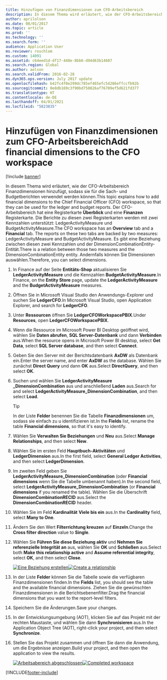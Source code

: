 ```yaml
---
title: Hinzufügen von Finanzdimensionen zum CFO-Arbeitsbereich
description: In diesem Thema wird erläutert, wie der CFO-Arbeitsbereich Finanzdimensionen hinzufügt, sodass sie für die Sach- und Budgetberichten verwendet werden können.
author: aprilolson
ms.date: 08/01/2017
ms.topic: article
ms.prod: ''
ms.technology: ''
ms.search.form: ''
audience: Application User
ms.reviewer: roschlom
ms.custom: 14091
ms.assetid: c64eed1d-df17-448e-8bb6-d94d63b14607
ms.search.region: Global
ms.author: aolson
ms.search.validFrom: 2016-02-28
ms.dyn365.ops.version: July 2017 update
ms.openlocfilehash: b42fc4f0e299dc785ef465efc54286effccfb92b
ms.sourcegitcommit: 0e8db169c3f90bd750826af76709ef5d621fd377
ms.translationtype: HT
ms.contentlocale: de-DE
ms.lasthandoff: 04/01/2021
ms.locfileid: "5823835"
---
```

# <a name="add-financial-dimensions-to-the-cfo-workspace"></a><span data-ttu-id="f12c9-103">Hinzufügen von Finanzdimensionen zum CFO-Arbeitsbereich</span><span class="sxs-lookup"><span data-stu-id="f12c9-103">Add financial dimensions to the CFO workspace</span></span>

[!include [banner](../includes/banner.md)]

<span data-ttu-id="f12c9-104">In diesem Thema wird erläutert, wie der CFO-Arbeitsbereich Finanzdimensionen hinzufügt, sodass sie für die Sach- und Budgetberichten verwendet werden können.</span><span class="sxs-lookup"><span data-stu-id="f12c9-104">This topic explains how to add financial dimensions to the Chief Financial Officer (CFO) workspace, so that they can be used for the ledger and budget reports.</span></span> <span data-ttu-id="f12c9-105">Der CFO-Arbeitsbereich hat eine Registerkarte **Überblick** und eine **Finanzen** Registerkarte. Die Berichte zu diesen zwei Registerkarten werden mit zwei Kennzahlen unterstützt: LedgerActivityMeasure und BudgetActivityMeasure.</span><span class="sxs-lookup"><span data-stu-id="f12c9-105">The CFO workspace has an **Overview** tab and a **Financial** tab. The reports on these two tabs are backed by two measures: LedgerActivityMeasure and BudgetActivityMeasure.</span></span> <span data-ttu-id="f12c9-106">Es gibt eine Beziehung zwischen diesen zwei Kennzahlen und der DimensionCombinationEntity-Entität.</span><span class="sxs-lookup"><span data-stu-id="f12c9-106">There is a relation between those two measures and the DimensionCombinationEntity entity.</span></span> <span data-ttu-id="f12c9-107">Andernfalls können Sie Dimensionen auswählen.</span><span class="sxs-lookup"><span data-stu-id="f12c9-107">Therefore, you can select dimensions.</span></span>

1. <span data-ttu-id="f12c9-108">In Finance auf der Seite **Entitäts-Shop** aktualisieren Sie **LedgerActivityMeasure** und die Kennzahlen **BudgetActivityMeasure**.</span><span class="sxs-lookup"><span data-stu-id="f12c9-108">In Finance, on the **Entity Store** page, update the **LedgerActivityMeasure** and the **BudgetActivityMeasure** measures.</span></span>
2. <span data-ttu-id="f12c9-109">Öffnen Sie in Microsoft Visual Studio den Anwendungs-Explorer und suchen Sie **LedgerCFO**.</span><span class="sxs-lookup"><span data-stu-id="f12c9-109">In Microsoft Visual Studio, open Application Explorer, and search for **LedgerCFO**.</span></span>
3. <span data-ttu-id="f12c9-110">Unter **Ressourcen** öffnen Sie **LedgerCFOWorkspacePBIX**.</span><span class="sxs-lookup"><span data-stu-id="f12c9-110">Under **Resources**, open **LedgerCFOWorkspacePBIX**.</span></span>
4. <span data-ttu-id="f12c9-111">Wenn die Ressource im Microsoft Power BI Desktop geöffnet wird, wählen Sie **Daten abrufen**, **SQL Server-Datenbank** und dann **Verbinden** aus.</span><span class="sxs-lookup"><span data-stu-id="f12c9-111">When the resource opens in Microsoft Power BI desktop, select **Get Data**, select **SQL Server database**, and then select **Connect**.</span></span>
5. <span data-ttu-id="f12c9-112">Geben Sie den Server mit der Berichtsdatenbank **AxDW** als Datenbank ein.</span><span class="sxs-lookup"><span data-stu-id="f12c9-112">Enter the server name, and enter **AxDW** as the database.</span></span> <span data-ttu-id="f12c9-113">Wählen Sie zunächst **Direct Query** und dann **OK** aus.</span><span class="sxs-lookup"><span data-stu-id="f12c9-113">Select **DirectQuery**, and then select **OK**.</span></span>
6. <span data-ttu-id="f12c9-114">Suchen und wählen Sie **LedgerActivityMeasure \_DimensionCombination** aus und anschließend **Laden** aus.</span><span class="sxs-lookup"><span data-stu-id="f12c9-114">Search for and select **LedgerActivityMeasure\_DimensionCombination**, and then select **Load**.</span></span>

    > [!TIP]
    > <span data-ttu-id="f12c9-115">In der Liste **Felder** benennen Sie die Tabelle **Finanzdimensionen** um, sodass sie einfach zu u identifizieren ist.</span><span class="sxs-lookup"><span data-stu-id="f12c9-115">In the **Fields** list, rename the table **Financial dimensions**, so that it's easy to identify.</span></span>

7. <span data-ttu-id="f12c9-116">Wählen Sie **Verwalten Sie Beziehungen** und **Neu** aus.</span><span class="sxs-lookup"><span data-stu-id="f12c9-116">Select **Manage Relationships**, and then select **New**.</span></span>
8. <span data-ttu-id="f12c9-117">Wählen Sie im ersten Feld **Hauptbuch-Aktivitäten** und **LedgerDimension** aus.</span><span class="sxs-lookup"><span data-stu-id="f12c9-117">In the first field, select **General Ledger Activities**, and then select **LedgerDimension**.</span></span>
9. <span data-ttu-id="f12c9-118">Im zweiten Feld geben Sie **LedgerActivityMeasure\_DimensionCombination** (oder **Financial dimensions** wenn Sie die Tabelle umbenannt haben).</span><span class="sxs-lookup"><span data-stu-id="f12c9-118">In the second field, select **LedgerActivityMeasure\_DimensionCombination** (or **Financial dimensions** if you renamed the table).</span></span> <span data-ttu-id="f12c9-119">Wählen Sie die Überschrift **DimensionCombinationRECID** aus.</span><span class="sxs-lookup"><span data-stu-id="f12c9-119">Select the  **DimensionCombinationRECID** header.</span></span>
10. <span data-ttu-id="f12c9-120">Wählen Sie im Feld **Kardinalität** **Viele bis ein** aus.</span><span class="sxs-lookup"><span data-stu-id="f12c9-120">In the **Cardinality** field, select **Many to One**.</span></span>
11. <span data-ttu-id="f12c9-121">Ändern Sie den Wert **Filterrichtung kreuzen** auf  **Einzeln**.</span><span class="sxs-lookup"><span data-stu-id="f12c9-121">Change the **Cross filter direction** value to **Single**.</span></span>
12. <span data-ttu-id="f12c9-122">Wählen Sie **Führen Sie diese Beziehung aktiv** und **Nehmen Sie referenzielle Integrität an** aus, wählen Sie **OK** und **Schließen** aus.</span><span class="sxs-lookup"><span data-stu-id="f12c9-122">Select both **Make this relationship active** and **Assume referential integrity**, select **OK**, and then select **Close**.</span></span>

    <span data-ttu-id="f12c9-123">[![Eine Beziehung erstellen](./media/Create-relationship.png)](./media/Create-relationship.png)</span><span class="sxs-lookup"><span data-stu-id="f12c9-123">[![Create a relationship](./media/Create-relationship.png)](./media/Create-relationship.png)</span></span>

13. <span data-ttu-id="f12c9-124">In der Liste **Felder** können Sie die Tabelle sowie die verfügbaren Finanzdimensionen finden.</span><span class="sxs-lookup"><span data-stu-id="f12c9-124">In the **Fields** list, you should see the table and the available financial dimensions.</span></span> <span data-ttu-id="f12c9-125">Ziehen Sie die gewünschten Finanzdimensionen in die Berichtsebenenfilter.</span><span class="sxs-lookup"><span data-stu-id="f12c9-125">Drag the financial dimensions that you want to the report-level filters.</span></span>
14. <span data-ttu-id="f12c9-126">Speichern Sie die Änderungen.</span><span class="sxs-lookup"><span data-stu-id="f12c9-126">Save your changes.</span></span>
15. <span data-ttu-id="f12c9-127">In der Entwicklungsumgebung (AOT), klicken Sie auf das Projekt mit der rechten Maustaste, und wählen Sie dann **Synchronisieren** aus.</span><span class="sxs-lookup"><span data-stu-id="f12c9-127">In the Application Object Tree (AOT), right-click your project, and then select **Synchronize**.</span></span>
16. <span data-ttu-id="f12c9-128">Stellen Sie das Projekt zusammen und öffnen Sie dann die Anwendung, um die Ergebnisse anzeigen.</span><span class="sxs-lookup"><span data-stu-id="f12c9-128">Build your project, and then open the application to view the results.</span></span>

    <span data-ttu-id="f12c9-129">[![Arbeitsabereich abgeschlossen](./media/workspace.png)](./media/workspace.png)</span><span class="sxs-lookup"><span data-stu-id="f12c9-129">[![Completed workspace](./media/workspace.png)](./media/workspace.png)</span></span>


[!INCLUDE[footer-include](../../includes/footer-banner.md)]